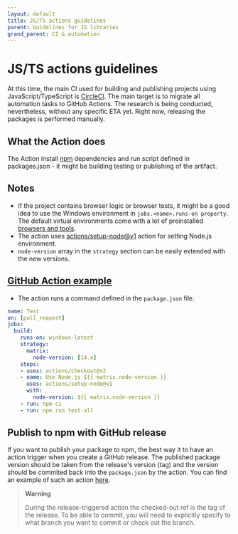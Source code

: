 ```yaml
---
layout: default
title: JS/TS actions guidelines
parent: Guidelines for JS libraries
grand_parent: CI & automation
---
```


# JS/TS actions guidelines

At this time, the main CI used for building and publishing projects using JavaScript/TypeScript is [CircleCI](https://circleci.com/). The main target is to migrate all automation tasks to GitHub Actions. The research is being conducted, nevertheless, without any specific ETA yet. Right now, releasing the packages is performed manually.

## What the Action does
The Action install [npm](http://npmjs.com/) dependencies and run script defined in packages.json - it might be building testing or publishing of the artifact.

## Notes
- If the project contains browser logic or browser tests,  it might be a good idea to use the Windows environment in `jobs.<name>.runs-on property`. The default virtual environments come with a lot of preinstalled [browsers and tools](https://github.com/actions/virtual-environments/releases).
- The action uses [actions/setup-node@v1](https://github.com/actions/setup-node) action for setting Node.js environment.
- `node-version` array in the `strategy` section can be easily extended with the new versions.

## [GitHub Action example](https://github.com/kontent-ai/kontent-ai-delivery-sdk-js/blob/master/.github/workflows/test.yml)
- The action runs a command defined in the `package.json` file.
```yaml
name: Test
on: [pull_request]
jobs:
  build:
    runs-on: windows-latest
    strategy:
      matrix:
        node-version: [14.x]
    steps:
    - uses: actions/checkout@v2
    - name: Use Node.js ${{ matrix.node-version }}
      uses: actions/setup-node@v1
      with:
        node-version: ${{ matrix.node-version }}
    - run: npm ci
    - run: npm run test:all
```

## Publish to npm with GitHub release

If you want to publish your package to npm, the best way it to have an action trigger when you create a GitHub release. The published package version should be taken from the release's version (tag) and the version should be commited back into the `package.json` by the action. You can find an example of such an action [here](https://github.com/kontent-ai/react-components/blob/main/.github/workflows/release.yml).

> **Warning**
> 
> During the release-triggered action the checked-out ref is the tag of the release. To be able to commit, you will need to explicitly specify to what branch you want to commit or check out the branch.